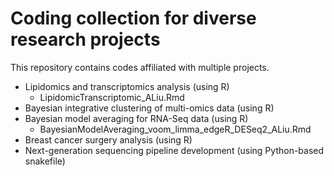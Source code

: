# Coding collection for diverse research projects

This repository contains codes affiliated with multiple projects.

- Lipidomics and transcriptomics analysis (using R)
  - LipidomicTranscriptomic_ALiu.Rmd
- Bayesian integrative clustering of multi-omics data (using R)
- Bayesian model averaging for RNA-Seq data (using R)
  - BayesianModelAveraging_voom_limma_edgeR_DESeq2_ALiu.Rmd
- Breast cancer surgery analysis (using R)
- Next-generation sequencing pipeline development (using Python-based snakefile)
